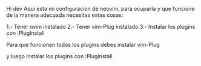 Hi dev
Aqui esta mi configuracion de neovim, para ocuparla y que funcione de la manera adecuada necesitas estas cosas:

1.- Tener nvim instalado
2.- Tener vim-Plug instalado
3.- Instalar los plugins con :PlugInstall

Para que funcionen todos los plugins debes instalar vim-Plug

y luego instalar los plugins con :PlugInstall
